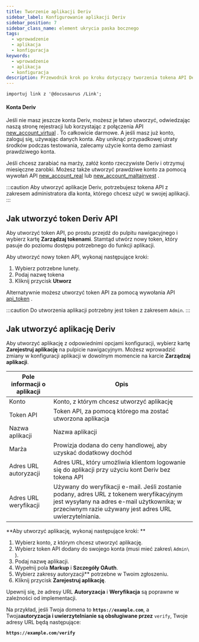 ```yaml
---
title: Tworzenie aplikacji Deriv
sidebar_label: Konfigurowanie aplikacji Deriv
sidebar_position: 7
sidebar_class_name: element ukrycia paska bocznego
tags:
  - wprowadzenie
  - aplikacja
  - konfiguracja
keywords:
  - wprowadzenie
  - aplikacja
  - konfiguracja
description: Przewodnik krok po kroku dotyczący tworzenia tokena API Deriv i budowania aplikacji handlowej za pomocą naszego interfejsu API handlowego. Dowiedz się więcej.
---
```


```mdx-code-block
importuj link z '@docusaurus /Link';
```

#### Konta Deriv

Jeśli nie masz jeszcze konta Deriv, możesz je łatwo utworzyć, odwiedzając naszą stronę rejestracji lub korzystając z połączenia API <a href="/api-explorer#new_account_virtual" target="_blank" rel="noopener noreferrer">new_account_virtual</a> . To całkowicie darmowe. A jeśli masz już konto, zaloguj się, używając danych konta. Aby uniknąć przypadkowej utraty środków podczas testowania, zalecamy użycie konta demo zamiast prawdziwego konta.

Jeśli chcesz zarabiać na marży, załóż konto rzeczywiste Deriv i otrzymuj miesięczne zarobki. Możesz także utworzyć prawdziwe konto za pomocą wywołań API <a href="/api-explorer#new_account_real" target="_blank" rel="noopener noreferrer">new_account_real</a> lub <a href="/api-explorer#new_account_maltainvest" target="_blank" rel="noopener noreferrer">new_account_maltainvest</a> .

:::caution
Aby utworzyć aplikacje Deriv, potrzebujesz tokena API z zakresem administratora dla konta, którego chcesz użyć w swojej aplikacji.
:::

## Jak utworzyć token Deriv API

Aby utworzyć token API, po prostu przejdź do pulpitu nawigacyjnego i wybierz kartę **Zarządzaj tokenami**. Stamtąd utwórz nowy token, który pasuje do poziomu dostępu potrzebnego do funkcji aplikacji.

Aby utworzyć nowy token API, wykonaj następujące kroki:

1. Wybierz potrzebne lunety.
2. Podaj nazwę tokena
3. Kliknij przycisk **Utworz**

Alternatywnie możesz utworzyć token API za pomocą wywołania API <a href="/api-explorer#api_token" target="_blank" rel="noopener noreferrer">api_token</a> .

:::caution
Do utworzenia aplikacji potrzebny jest token z zakresem `Admin`.
:::

## Jak utworzyć aplikację Deriv

Aby utworzyć aplikację z odpowiednimi opcjami konfiguracji, wybierz kartę **Zarejestruj aplikację** na pulpicie nawigacyjnym. Możesz wprowadzić zmiany w konfiguracji aplikacji w dowolnym momencie na karcie **Zarządzaj aplikacji**.

| Pole informacji o aplikacji | Opis                                                                                                                                                                                                                            |
| --------------------------- | ------------------------------------------------------------------------------------------------------------------------------------------------------------------------------------------------------------------------------- |
| Konto                       | Konto, z którym chcesz utworzyć aplikację                                                                                                                                                                                       |
| Token API                   | Token API, za pomocą którego ma zostać utworzona aplikacja                                                                                                                                                                      |
| Nazwa aplikacji             | Nazwa aplikacji                                                                                                                                                                                                                 |
| Marża                       | Prowizja dodana do ceny handlowej, aby uzyskać dodatkowy dochód                                                                                                                                                                 |
| Adres URL autoryzacji       | Adres URL, który umożliwia klientom logowanie się do aplikacji przy użyciu kont Deriv bez tokena API                                                                                                                            |
| Adres URL weryfikacji       | Używany do weryfikacji e-mail. Jeśli zostanie podany, adres URL z tokenem weryfikacyjnym jest wysyłany na adres e-mail użytkownika; w przeciwnym razie używany jest adres URL uwierzytelniania. |

\*\*Aby utworzyć aplikację, wykonaj następujące kroki: \*\*

1. Wybierz konto, z którym chcesz utworzyć aplikację.
2. Wybierz token API dodany do swojego konta (musi mieć zakres\ `Admin\ `).
3. Podaj nazwę aplikacji.
4. Wypełnij pola **Markup** i **Szczegóły OAuth**.
5. Wybierz zakresy autoryzacji\*\* potrzebne w Twoim zgłoszeniu.
6. Kliknij przycisk **Zarejestruj aplikację**.

Upewnij się, że adresy URL **Autoryzacja** i **Weryfikacja** są poprawne w zależności od implementacji.

Na przykład, jeśli Twoja domena to **`https://example.com`**, a Twoja**autoryzacja i uwierzytelnianie są obsługiwane przez** `verify`, Twoje adresy URL będą następujące:

**`https://example.com/verify`**
